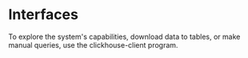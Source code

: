 <a name="interfaces"></a>

# Interfaces

To explore the system's capabilities, download data to tables, or make manual queries, use the clickhouse-client program.

